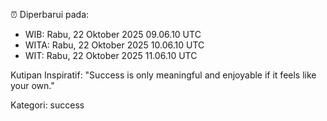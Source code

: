 ⏰ Diperbarui pada:
- WIB: Rabu, 22 Oktober 2025 09.06.10 UTC
- WITA: Rabu, 22 Oktober 2025 10.06.10 UTC
- WIT: Rabu, 22 Oktober 2025 11.06.10 UTC

Kutipan Inspiratif:
"Success is only meaningful and enjoyable if it feels like your own."


Kategori: success

